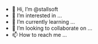 - 👋 Hi, I’m @stallsoft
- 👀 I’m interested in ...
- 🌱 I’m currently learning ...
- 💞️ I’m looking to collaborate on ...
- 📫 How to reach me ...

<!---
stallsoft/stallsoft is a ✨ special ✨ repository because its `README.md` (this file) appears on your GitHub profile.
You can click the Preview link to take a look at your changes.
--->
